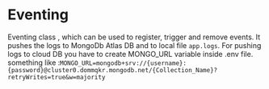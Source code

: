 # Eventing
Eventing class , which can be used to register, trigger and remove events.
It pushes the logs to MongoDb Atlas DB and to local file `app.logs`. For pushing logs to cloud DB you have to create 
MONGO_URL variable inside .env file.
something like :`MONGO_URL=mongodb+srv://{username}:{password}@cluster0.dommqkr.mongodb.net/{Collection_Name}?retryWrites=true&w=majority` 
